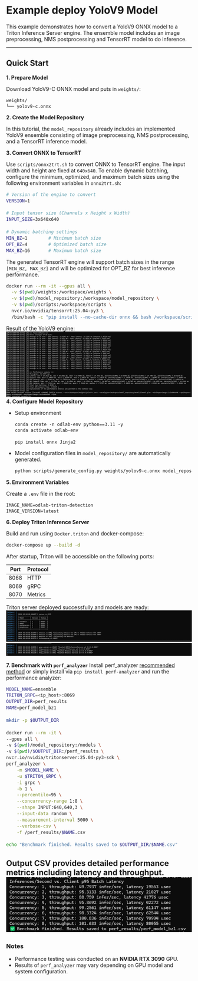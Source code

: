 # Example deploy YoloV9 Model

This example demonstrates how to convert a YoloV9 ONNX model to a Triton Inference Server engine. The ensemble model includes an image preprocessing, NMS postprocessing and TensorRT model to do inference.

---

## Quick Start

**1. Prepare Model**

Download YoloV9-C ONNX model and puts in `weights/`:

```
weights/
└── yolov9-c.onnx
```

**2. Create the Model Repository**

In this tutorial, the `model_repository` already includes an implemented YoloV9 ensemble consisting of image preprocessing, NMS postprocessing, and a TensorRT inference model.


**3. Convert ONNX to TensorRT**

Use `scripts/onnx2trt.sh` to convert ONNX to TensorRT engine. The input width and height are fixed at `640x640`. To enable dynamic batching, configure the minimum, optimized, and maximum batch sizes using the following environment variables in `onnx2trt.sh`:
```bash
# Version of the engine to convert
VERSION=1                        

# Input tensor size (Channels x Height x Width)
INPUT_SIZE=3x640x640             

# Dynamic batching settings
MIN_BZ=1        # Minimum batch size
OPT_BZ=4        # Optimized batch size
MAX_BZ=16       # Maximum batch size
```

The generated TensorRT engine will support batch sizes in the range `[MIN_BZ, MAX_BZ]` and will be optimized for OPT_BZ for best inference performance.

```bash
docker run --rm -it --gpus all \
  -v $(pwd)/weights:/workspace/weights \
  -v $(pwd)/model_repository:/workspace/model_repository \
  -v $(pwd)/scripts:/workspace/scripts \
  nvcr.io/nvidia/tensorrt:25.04-py3 \
  /bin/bash -c "pip install --no-cache-dir onnx && bash /workspace/scripts/onnx2trt.sh"
```
Result of the YoloV9 engine:
![ONNX to TensorRT conversion](assets/onnx2trt.jpg)
**4. Configure Model Repository**

- Setup environment
    ```
    conda create -n odlab-env python==3.11 -y
    conda activate odlab-env

    pip install onnx Jinja2
    ```

- Model configuration files in `model_repository/` are automatically generated.  
    ```bash
    python scripts/generate_config.py weights/yolov9-c.onnx model_repository/model
    ```

**5. Environment Variables**

Create a `.env` file in the root:

```env
IMAGE_NAME=odlab-triton-detection
IMAGE_VERSION=latest
```

**6. Deploy Triton Inference Server**

Build and run using `Docker.triton` and docker-compose:

```bash
docker-compose up --build -d
```

After startup, Triton will be accessible on the following ports:

| Port | Protocol |
|------|----------|
| 8068 | HTTP     |
| 8069 | gRPC     |
| 8070 | Metrics  |

Triton server deployed successfully and models are ready:
![ONNX to TensorRT conversion](assets/deploy_01.jpg)
![ONNX to TensorRT conversion](assets/deploy_02.jpg)

**7. Benchmark with `perf_analyzer`**
Install perf_analyzer
[recommended method](https://github.com/triton-inference-server/perf_analyzer/blob/main/docs/install.md) or simply install via
`pip install perf-analyzer`
and run the performance analyzer:
```bash
MODEL_NAME=ensemble
TRITON_GRPC=<ip_host>:8069
OUTPUT_DIR=perf_results
NAME=perf_model_bz1

mkdir -p $OUTPUT_DIR

docker run --rm -it \
--gpus all \
-v $(pwd)/model_repository:/models \
-v $(pwd)/$OUTPUT_DIR:/perf_results \
nvcr.io/nvidia/tritonserver:25.04-py3-sdk \
perf_analyzer \
    -m $MODEL_NAME \
    -u $TRITON_GRPC \
    -i grpc \
    -b 1 \
    --percentile=95 \
    --concurrency-range 1:8 \
    --shape INPUT:640,640,3 \
    --input-data random \
    --measurement-interval 5000 \
    --verbose-csv \
    -f /perf_results/$NAME.csv

echo "Benchmark finished. Results saved to $OUTPUT_DIR/$NAME.csv"
```

Output CSV provides detailed performance metrics including latency and throughput.
![ONNX to TensorRT conversion](assets/perf_ana.jpg)
---

### Notes
- Performance testing was conducted on an **NVIDIA RTX 3090** GPU.
- Results of `perf_analyzer` may vary depending on GPU model and system configuration.

